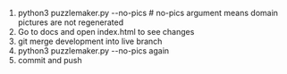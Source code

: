 1) python3 puzzlemaker.py --no-pics # no-pics argument means domain pictures are not regenerated
2) Go to docs and open index.html to see changes
3) git merge development into live branch
4) python3 puzzlemaker.py --no-pics again
5) commit and push
